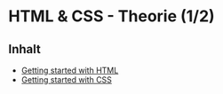 # HTML & CSS - Theorie (1/2)

## Inhalt

* [Getting started with HTML](./was-ist-html.md)
* [Getting started with CSS](./was-ist-css.md)
